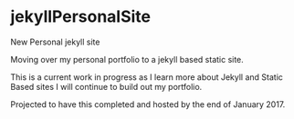 # jekyllPersonalSite
New Personal jekyll site

Moving over my personal portfolio to a jekyll based static site. 

This is a current work in progress as I learn more about Jekyll and Static Based sites I will continue to build out my portfolio.

Projected to have this completed and hosted by the end of January 2017.
